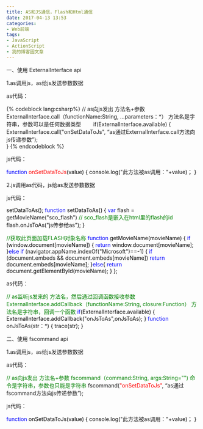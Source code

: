 ```yaml
---
title: AS和JS通信，Flash和Html通信
date: 2017-04-13 13:53
categories:
- Web前端
tags:
- JavaScript
- ActionScript
- 我的博客园文章
---
```


一、使用 ExternalInterface api

1.as调用js，as给js发送参数数据

as代码：

{% codeblock lang:csharp%}
// as向js发出 方法名+参数 ExternalInterface.call（functionName:String, ...parameters：*） 方法名是字符串，参数可以是任何数据类型　　
if(ExternalInterface.available) 
{   
   ExternalInterface.call("onSetDataToJs", “as通过ExternalInterface.call方法向js传递参数”);    
}
{% endcodeblock %}

js代码：

<span style="color: #0000ff">function</span><span style="color: #000000"> <span style="color: #ff0000">onSetDataToJs</span>(value)
{
   console.log(</span>"此方法被as调用："+<span style="color: #000000">value</span><span style="color: #000000">)；
}</span>

2.js调用as代码，js给as发送参数数据

js代码：

<span style="color: #000000">setDataToAs();
</span><span style="color: #0000ff">function</span><span style="color: #000000"> setDataToAs()
{
    </span><span style="color: #0000ff">var</span> flash =  getMovieName("sco_flash") <span style="color: #008000">//</span><span style="color: #008000"> sco_flash是嵌入在html里的flash的id</span>
<span style="color: #000000">    flash.onJsToAs("js传参给as");
}

</span><span style="color: #008000">//</span><span style="color: #008000">获取此页面加载FLASH对象名称</span>
<span style="color: #0000ff">function</span><span style="color: #000000"> getMovieName(movieName)
 {
   </span><span style="color: #0000ff">if</span><span style="color: #000000"> (window.document[movieName])
   {
     </span><span style="color: #0000ff">return</span><span style="color: #000000"> window.document[movieName];
   }</span><span style="color: #0000ff">else</span> <span style="color: #0000ff">if</span> (navigator.appName.indexOf("Microsoft")==-1<span style="color: #000000">)
     {
      </span><span style="color: #0000ff">if</span> (document.embeds &&<span style="color: #000000"> document.embeds[movieName])
          </span><span style="color: #0000ff">return</span><span style="color: #000000"> document.embeds[movieName];
      }</span><span style="color: #0000ff">else</span><span style="color: #000000">{
          </span><span style="color: #0000ff">return</span><span style="color: #000000"> document.getElementById(movieName);
   }
 };</span>

as代码：

<span style="color: #008000">//</span><span style="color: #008000"> as监听js发来的 方法名，然后通过回调函数接收参数  ExternalInterface.addCallback（functionName:String, closure:Function） 方法名是字符串，回调一个函数</span>
<span style="color: #0000ff">if</span><span style="color: #000000">(ExternalInterface.available)
{
    ExternalInterface.addCallback(</span>"onJsToAs"<span style="color: #000000">,onJsToAs);
}
</span><span style="color: #0000ff">function</span> onJsToAs(str：*<span style="color: #000000">)
{
    trace(str);
}  </span>

二、使用 fscommand api

1.as调用js，as给js发送参数数据

as代码：

<span style="color: #008000">//</span><span style="color: #008000"> as向js发出 方法名+参数 fscommand（command:String, args:String="") 命令是字符串，参数也只能是字符串</span>
fscommand(<span style="color: #ff0000">"onSetDataToJs"</span>, “as通过fscommand方法向js传递参数”);  

js代码：

<span style="color: #0000ff">function</span><span style="color: #000000"> onSetDataToJs(value)
{
   console.log(</span>"此方法被as调用："+<span style="color: #000000">value</span><span style="color: #000000">)；
}</span>
